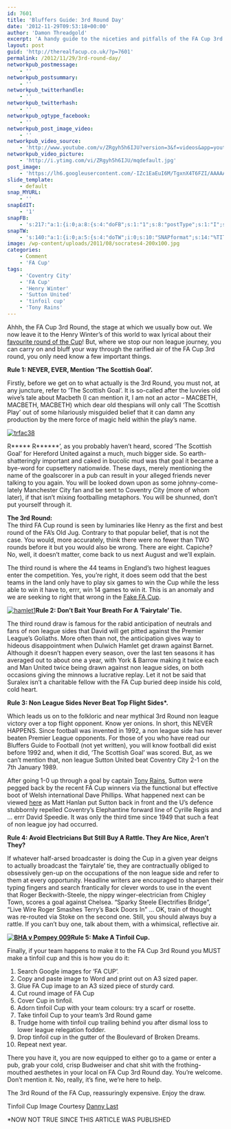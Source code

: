 ```yaml
---
id: 7601
title: 'Bluffers Guide: 3rd Round Day'
date: '2012-11-29T09:53:18+00:00'
author: 'Damon Threadgold'
excerpt: 'A handy guide to the niceties and pitfalls of the FA Cup 3rd Round'
layout: post
guid: 'http://therealfacup.co.uk/?p=7601'
permalink: /2012/11/29/3rd-round-day/
networkpub_postmessage:
    - ''
networkpub_postsummary:
    - ''
networkpub_twitterhandle:
    - ''
networkpub_twitterhash:
    - ''
networkpub_ogtype_facebook:
    - ''
networkpub_post_image_video:
    - ''
networkpub_video_source:
    - 'http://www.youtube.com/v/ZRgyh5h6IJU?version=3&f=videos&app=youtube_gdata'
networkpub_video_picture:
    - 'http://i.ytimg.com/vi/ZRgyh5h6IJU/mqdefault.jpg'
post_image:
    - 'https://lh6.googleusercontent.com/-IZc1EaEuI6M/TgxnX4T6FZI/AAAAAAAAADU/iJL_qrqHw74/s640/IMG_3386.JPG'
slide_template:
    - default
snap_MYURL:
    - ''
snapEdIT:
    - '1'
snapFB:
    - 's:217:"a:1:{i:0;a:8:{s:4:"doFB";s:1:"1";s:8:"postType";s:1:"I";s:10:"AttachPost";s:1:"2";s:10:"SNAPformat";s:15:"%EXCERPT% %URL%";s:9:"isAutoImg";s:1:"A";s:8:"imgToUse";s:0:"";s:9:"isAutoURL";s:1:"A";s:8:"urlToUse";s:0:"";}}";'
snapTW:
    - 's:140:"a:1:{i:0;a:5:{s:4:"doTW";i:0;s:10:"SNAPformat";s:14:"%TITLE% %SURL%";s:8:"attchImg";s:1:"0";s:9:"isAutoImg";s:1:"A";s:8:"imgToUse";s:0:"";}}";'
image: /wp-content/uploads/2011/08/socrates4-200x100.jpg
categories:
    - Comment
    - 'FA Cup'
tags:
    - 'Coventry City'
    - 'FA Cup'
    - 'Henry Winter'
    - 'Sutton United'
    - 'tinfoil cup'
    - 'Tony Rains'
---
```


Ahhh, the FA Cup 3rd Round, the stage at which we usually bow out. We now leave it to the Henry Winter’s of this world to wax lyrical about their [favourite round of the Cup](https://twitter.com/henrywinter/status/23650675594366976)! But, where we stop our non league journey, you can carry on and bluff your way through the rarified air of the FA Cup 3rd round, you only need know a few important things.

**Rule 1: NEVER, EVER, Mention ‘The Scottish Goal’.**

Firstly, before we get on to what actually is the 3rd Round, you must not, at any juncture, refer to ‘The Scottish Goal’. It is so-called after the luvvies old wive’s tale about Macbeth (I can mention it, I am not an actor – MACBETH, MACBETH, MACBETH) which dear old thespians will only call ‘The Scottish Play’ out of some hilariously misguided belief that it can damn any production by the mere force of magic held within the play’s name.

[![trfac38](http://therealfacup.co.uk/wp-content/uploads/2012/11/trfac38-e1357210474482-350x350.jpg)](http://therealfacup.co.uk/2012/11/29/3rd-round-day/trfac38/)

R\*\*\*\*\* R\*\*\*\*\*\*’, as you probably haven’t heard, scored ‘The Scottish Goal’ for Hereford United against a much, much bigger side. So earth-shatteringly important and caked in bucolic mud was that goal it became a bye-word for cupsettery nationwide. These days, merely mentioning the name of the goalscorer in a pub can result in your alleged friends never talking to you again. You will be looked down upon as some johnny-come-lately Manchester City fan and be sent to Coventry City (more of whom later), if that isn’t mixing footballing metaphors. You will be shunned, don’t put yourself through it.

**The 3rd Round:**  
The third FA Cup round is seen by luminaries like Henry as the first and best round of the FA’s Old Jug. Contrary to that popular belief, that is not the case. You would, more accurately, think there were no fewer than TWO rounds before it but you would also be wrong. There are eight. Capiche? No, well, it doesn’t matter, come back to us next August and we’ll explain.

The third round is where the 44 teams in England’s two highest leagues enter the competition. Yes, you’re right, it does seem odd that the best teams in the land only have to play six games to win the Cup while the less able to win it have to, errr, win 14 games to win it. This is an anomaly and we are seeking to right that wrong in the [Fake FA Cup](http://therealfacup.co.uk/2012/08/07/fake-fa-cup-round-up/).

[![](http://therealfacup.co.uk/wp-content/uploads/2012/11/hamlet1-191x320.jpg "hamlet1")](http://therealfacup.co.uk/2012/11/29/3rd-round-day/hamlet1/)**Rule 2: Don’t Bait Your Breath For A ‘Fairytale’ Tie.**

The third round draw is famous for the rabid anticipation of neutrals and fans of non league sides that David will get pitted against the Premier League’s Goliaths. More often than not, the anticipation gives way to hideous disappointment when Dulwich Hamlet get drawn against Barnet. Although it doesn’t happen every season, over the last ten seasons it has averaged out to about one a year, with York &amp; Barrow making it twice each and Man United twice being drawn against non league sides, on both occasions giving the minnows a lucrative replay. Let it not be said that Suralex isn’t a charitable fellow with the FA Cup buried deep inside his cold, cold heart.

**Rule 3: Non League Sides Never Beat Top Flight Sides\*.**

Which leads us on to the folkloric and near mythical 3rd Round non league victory over a top flight opponent. Know yer onions. In short, this NEVER HAPPENS. Since football was invented in 1992, a non league side has never beaten Premier League opponents. For those of you who have read our Bluffers Guide to Football (not yet written), you will know football did exist before 1992 and, when it did, ‘The Scottish Goal’ was scored. But, as we can’t mention that, non league Sutton United beat Coventry City 2-1 on the 7th January 1989.

After going 1-0 up through a goal by captain [Tony Rains](http://therealfacup.co.uk/2010/09/09/sutton-on-the-dock-of-the-bay/), Sutton were pegged back by the recent FA Cup winners via the functional but effective boot of Welsh international Dave Phillips. What happened next can be viewed [here](http://www.youtube.com/watch?v=ZRgyh5h6IJU) as Matt Hanlan put Sutton back in front and the U’s defence stubbornly repelled Coventry’s Elephantine forward line of Cyrille Regis and … errr David Speedie. It was only the third time since 1949 that such a feat of non league joy had occurred.

**Rule 4: Avoid Electricians But Still Buy A Rattle. They Are Nice, Aren’t They?**

If whatever half-arsed broadcaster is doing the Cup in a given year deigns to actually broadcast the ‘fairytale’ tie, they are contractually obliged to obsessively gen-up on the occupations of the non league side and refer to them at every opportunity. Headline writers are encouraged to sharpen their typing fingers and search frantically for clever words to use in the event that Roger Beckwith-Steele, the nippy winger-electrician from Chigley Town, scores a goal against Chelsea. “Sparky Steele Electrifies Bridge”, “Live Wire Roger Smashes Terry’s Back Doors In” … OK, train of thought was re-routed via Stoke on the second one. Still, you should always buy a rattle. If you can’t buy one, talk about them, with a whimsical, reflective air.

**[![](http://therealfacup.co.uk/wp-content/uploads/2012/11/BHA-v-Pompey-009-e1354182527706.jpg "BHA v Pompey 009")](http://therealfacup.co.uk/2012/11/29/3rd-round-day/bha-v-pompey-009/)Rule 5: Make A Tinfoil Cup.**

Finally, if your team happens to make it to the FA Cup 3rd Round you MUST make a tinfoil cup and this is how you do it:

1. Search Google images for ‘FA CUP’.
2. Copy and paste image to Word and print out on A3 sized paper.
3. Glue FA Cup image to an A3 sized piece of sturdy card.
4. Cut round image of FA Cup
5. Cover Cup in tinfoil.
6. Adorn tinfoil Cup with your team colours: try a scarf or rosette.
7. Take tinfoil Cup to your team’s 3rd Round game
8. Trudge home with tinfoil cup trailing behind you after dismal loss to lower league relegation fodder.
9. Drop tinfoil cup in the gutter of the Boulevard of Broken Dreams.
10. Repeat next year.

There you have it, you are now equipped to either go to a game or enter a pub, grab your cold, crisp Budweiser and chat shit with the frothing-mouthed aesthetes in your local on FA Cup 3rd Round day. You’re welcome. Don’t mention it. No, really, it’s fine, we’re here to help.

The 3rd Round of the FA Cup, reassuringly expensive. Enjoy the draw.

Tinfoil Cup Image Courtesy [Danny Last](https://twitter.com/DannyLast)

\*NOW NOT TRUE SINCE THIS ARTICLE WAS PUBLISHED